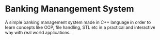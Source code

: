 <h1><centre>Banking Manangement System</h1>
  
  A simple banking management system made in C++ language in order to learn concepts like OOP, file handling, STL etc in a practical and interactive way with real world applications.

